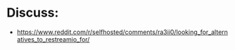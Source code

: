 # Discuss:
- https://www.reddit.com/r/selfhosted/comments/ra3ii0/looking_for_alternatives_to_restreamio_for/
